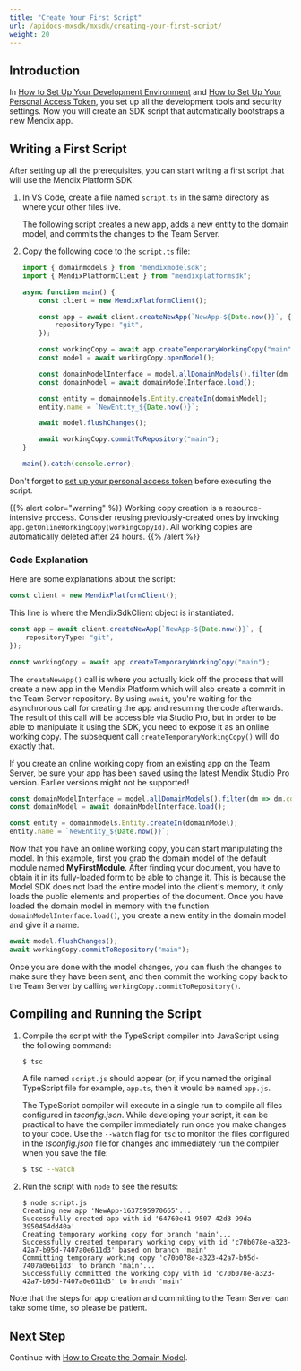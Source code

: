 ```yaml
---
title: "Create Your First Script"
url: /apidocs-mxsdk/mxsdk/creating-your-first-script/
weight: 20
---
```


## Introduction

In [How to Set Up Your Development Environment](/apidocs-mxsdk/mxsdk/setting-up-your-development-environment/) and [How to Set Up Your Personal Access Token](/apidocs-mxsdk/mxsdk/set-up-your-pat/), you set up all the development tools and security settings. Now you will create an SDK script that automatically bootstraps a new Mendix app.

## Writing a First Script

After setting up all the prerequisites, you can start writing a first script that will use the Mendix Platform SDK.

1. In VS Code, create a file named `script.ts` in the same directory as where your other files live.

    The following script creates a new app, adds a new entity to the domain model, and commits the changes to the Team Server.
2. Copy the following code to the `script.ts` file:

    ```ts
    import { domainmodels } from "mendixmodelsdk";
    import { MendixPlatformClient } from "mendixplatformsdk";

    async function main() {
        const client = new MendixPlatformClient();

        const app = await client.createNewApp(`NewApp-${Date.now()}`, {
            repositoryType: "git",
        });

        const workingCopy = await app.createTemporaryWorkingCopy("main");
        const model = await workingCopy.openModel();

        const domainModelInterface = model.allDomainModels().filter(dm => dm.containerAsModule.name === "MyFirstModule")[0];
        const domainModel = await domainModelInterface.load();

        const entity = domainmodels.Entity.createIn(domainModel);
        entity.name = `NewEntity_${Date.now()}`;

        await model.flushChanges();

        await workingCopy.commitToRepository("main");
    }

    main().catch(console.error);
    ```

Don't forget to [set up your personal access token](/apidocs-mxsdk/mxsdk/set-up-your-pat/) before executing the script.

{{% alert color="warning" %}}
Working copy creation is a resource-intensive process. Consider reusing previously-created ones by invoking `app.getOnlineWorkingCopy(workingCopyId)`. All working copies are automatically deleted after 24 hours.
{{% /alert %}}

### Code Explanation

Here are some explanations about the script:

```ts
const client = new MendixPlatformClient();
```

This line is where the MendixSdkClient object is instantiated.

```ts
const app = await client.createNewApp(`NewApp-${Date.now()}`, {
    repositoryType: "git",
});

const workingCopy = await app.createTemporaryWorkingCopy("main");
```

The `createNewApp()` call is where you actually kick off the process that will create a new app in the Mendix Platform which will also create a commit in the Team Server repository. By using `await`, you're waiting for the asynchronous call for creating the app and resuming the code afterwards. The result of this call will be accessible via Studio Pro, but in order to be able to manipulate it using the SDK, you need to expose it as an online working copy. The subsequent call `createTemporaryWorkingCopy()` will do exactly that.

If you create an online working copy from an existing app on the Team Server, be sure your app has been saved using the latest Mendix Studio Pro version. Earlier versions might not be supported!

```ts
const domainModelInterface = model.allDomainModels().filter(dm => dm.containerAsModule.name === "MyFirstModule")[0];
const domainModel = await domainModelInterface.load();

const entity = domainmodels.Entity.createIn(domainModel);
entity.name = `NewEntity_${Date.now()}`;
```

Now that you have an online working copy, you can start manipulating the model. In this example, first you grab the domain model of the default module named **MyFirstModule**. After finding your document, you have to obtain it in its fully-loaded form to be able to change it. This is because the Model SDK does not load the entire model into the client's memory, it only loads the public elements and properties of the document. Once you have loaded the domain model in memory with the function `domainModelInterface.load()`, you create a new entity in the domain model and give it a name.

```ts
await model.flushChanges();
await workingCopy.commitToRepository("main");
```

Once you are done with the model changes, you can flush the changes to make sure they have been sent, and then commit the working copy back to the Team Server by calling `workingCopy.commitToRepository()`.

## Compiling and Running the Script

1. Compile the script with the TypeScript compiler into JavaScript using the following command:

    ```bash
    $ tsc
    ```

    A file named `script.js` should appear (or, if you named the original TypeScript file for example, `app.ts`, then it would be named `app.js`.

    The TypeScript compiler will execute in a single run to compile all files configured in *tsconfig.json*. While developing your script, it can be practical to have the compiler immediately run once you make changes to your code. Use the `--watch` flag for `tsc` to monitor the files configured in the *tsconfig.json* file for changes and immediately run the compiler when you save the file:

    ```bash
    $ tsc --watch
    ```

2. Run the script with `node` to see the results:

    ```text
    $ node script.js
    Creating new app 'NewApp-1637595970665'...
    Successfully created app with id '64760e41-9507-42d3-99da-3950454dd40a'
    Creating temporary working copy for branch 'main'...
    Successfully created temporary working copy with id 'c70b078e-a323-42a7-b95d-7407a0e611d3' based on branch 'main'
    Committing temporary working copy 'c70b078e-a323-42a7-b95d-7407a0e611d3' to branch 'main'...
    Successfully committed the working copy with id 'c70b078e-a323-42a7-b95d-7407a0e611d3' to branch 'main'
    ```

Note that the steps for app creation and committing to the Team Server can take some time, so please be patient.

## Next Step

Continue with [How to Create the Domain Model](/apidocs-mxsdk/mxsdk/creating-the-domain-model/).

